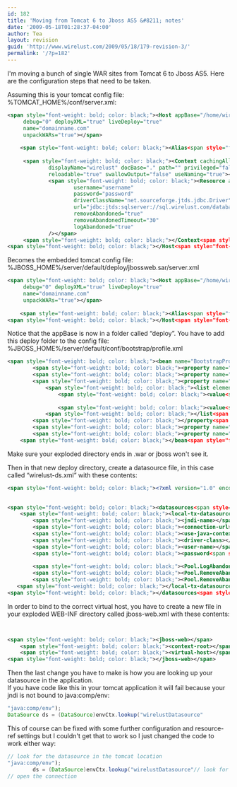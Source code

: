 ```yaml
---
id: 182
title: 'Moving from Tomcat 6 to Jboss AS5 &#8211; notes'
date: '2009-05-18T01:28:37-04:00'
author: Tea
layout: revision
guid: 'http://www.wirelust.com/2009/05/18/179-revision-3/'
permalink: '/?p=182'
---
```


I'm moving a bunch of single WAR sites from Tomcat 6 to Jboss AS5. Here are the configuration steps that need to be taken.

Assuming this is your tomcat config file:  
%TOMCAT\_HOME%/conf/server.xml:

```xml
<span style="font-weight: bold; color: black;"><Host appBase="/home/wirelust/wirelust.com" autoDeploy="false"
     debug="0" deployXML="true" liveDeploy="true"
     name="domainname.com"
     unpackWARs="true"></span>
 
    <span style="font-weight: bold; color: black;"><Alias<span style="font-weight: bold; color: black;">></span></span>www.wirelust.com<span style="font-weight: bold; color: black;"></Alias<span style="font-weight: bold; color: black;">></span></span>
 
     <span style="font-weight: bold; color: black;"><Context cachingAllowed="true" cookies="true" crossContext="true" debug="0"
             displayName="wirelust" docBase="." path="" privileged="false"
             reloadable="true" swallowOutput="false" useNaming="true"></span>
             <span style="font-weight: bold; color: black;"><Resource auth="SERVLET" name="wirelustDatasource" scope="Shareable" type="javax.sql.DataSource"
                     username="username"
                     password="password"
                     driverClassName="net.sourceforge.jtds.jdbc.Driver"
                     url="jdbc:jtds:sqlserver://sql.wirelust.com/database"
                     removeAbandoned="true"
                     removeAbandonedTimeout="30"
                     logAbandoned="true"
             /></span>
     <span style="font-weight: bold; color: black;"></Context<span style="font-weight: bold; color: black;">></span></span>
<span style="font-weight: bold; color: black;"></Host<span style="font-weight: bold; color: black;">></span></span>
```

Becomes the embedded tomcat config file:  
%JBOSS\_HOME%/server/default/deploy/jbossweb.sar/server.xml

```xml
<span style="font-weight: bold; color: black;"><Host appBase="/home/wirelust/deploy/wirelust.com.war" autoDeploy="false"
     debug="0" deployXML="true" liveDeploy="true"
     name="domainname.com"
     unpackWARs="true"></span>
 
    <span style="font-weight: bold; color: black;"><Alias<span style="font-weight: bold; color: black;">></span></span>www.wirelust.com<span style="font-weight: bold; color: black;"></Alias<span style="font-weight: bold; color: black;">></span></span>
<span style="font-weight: bold; color: black;"></Host<span style="font-weight: bold; color: black;">></span></span>
```

Notice that the appBase is now in a folder called “deploy”. You have to add this deploy folder to the config file:  
%JBOSS\_HOME%/server/default/conf/bootstrap/profile.xml

```xml
<span style="font-weight: bold; color: black;"><bean name="BootstrapProfileFactory" class="org.jboss.system.server.profileservice.repository.StaticProfileFactory"></span>
        <span style="font-weight: bold; color: black;"><property name="bootstrapURI"></span>${jboss.server.home.url}conf/jboss-service.xml<span style="font-weight: bold; color: black;"></property<span style="font-weight: bold; color: black;">></span></span>
        <span style="font-weight: bold; color: black;"><property name="deployersURI"></span>${jboss.server.home.url}deployers<span style="font-weight: bold; color: black;"></property<span style="font-weight: bold; color: black;">></span></span>
        <span style="font-weight: bold; color: black;"><property name="applicationURIs"></span>
            <span style="font-weight: bold; color: black;"><list elementClass="java.net.URI"></span>
                <span style="font-weight: bold; color: black;"><value<span style="font-weight: bold; color: black;">></span></span>${jboss.server.home.url}deploy<span style="font-weight: bold; color: black;"></value<span style="font-weight: bold; color: black;">></span></span>
 
                <span style="font-weight: bold; color: black;"><value<span style="font-weight: bold; color: black;">></span></span>file:/home/wirelust/deploy<span style="font-weight: bold; color: black;"></value<span style="font-weight: bold; color: black;">></span></span>
            <span style="font-weight: bold; color: black;"></list<span style="font-weight: bold; color: black;">></span></span>
        <span style="font-weight: bold; color: black;"></property<span style="font-weight: bold; color: black;">></span></span>
        <span style="font-weight: bold; color: black;"><property name="attachmentStoreRoot"></span>${jboss.server.data.dir}/attachments<span style="font-weight: bold; color: black;"></property<span style="font-weight: bold; color: black;">></span></span>
        <span style="font-weight: bold; color: black;"><property name="profileFactory"></span><span style="font-weight: bold; color: black;"><inject bean="ProfileFactory" /></span><span style="font-weight: bold; color: black;"></property<span style="font-weight: bold; color: black;">></span></span>
    <span style="font-weight: bold; color: black;"></bean<span style="font-weight: bold; color: black;">></span></span>
```

Make sure your exploded directory ends in .war or jboss won't see it.

Then in that new deploy directory, create a datasource file, in this case called “wirelust-ds.xml” with these contents:

```xml
<span style="font-weight: bold; color: black;"><?xml version="1.0" encoding="UTF-8"?></span>
 

<span style="font-weight: bold; color: black;"><datasources<span style="font-weight: bold; color: black;">></span></span>
    <span style="font-weight: bold; color: black;"><local-tx-datasource></span>
        <span style="font-weight: bold; color: black;"><jndi-name></span>wirelustDatasource<span style="font-weight: bold; color: black;"></jndi-name></span>
        <span style="font-weight: bold; color: black;"><connection-url></span>jdbc:jtds:sqlserver://sql.wirelust.com/wirelust<span style="font-weight: bold; color: black;"></connection-url></span>
        <span style="font-weight: bold; color: black;"><use-java-context></span>false<span style="font-weight: bold; color: black;"></use-java-context></span>
        <span style="font-weight: bold; color: black;"><driver-class></span>net.sourceforge.jtds.jdbc.Driver<span style="font-weight: bold; color: black;"></driver-class></span>
        <span style="font-weight: bold; color: black;"><user-name></span>username<span style="font-weight: bold; color: black;"></user-name></span>
        <span style="font-weight: bold; color: black;"><password<span style="font-weight: bold; color: black;">></span></span>password<span style="font-weight: bold; color: black;"></password<span style="font-weight: bold; color: black;">></span></span>
 
        <span style="font-weight: bold; color: black;"><Pool.LogAbandoned></span>false<span style="font-weight: bold; color: black;"></Pool.LogAbandoned></span>
        <span style="font-weight: bold; color: black;"><Pool.RemoveAbandoned></span>false<span style="font-weight: bold; color: black;"></Pool.RemoveAbandoned></span>
        <span style="font-weight: bold; color: black;"><Pool.RemoveAbandonedTimeout></span>50000<span style="font-weight: bold; color: black;"></Pool.RemoveAbandonedTimeout></span>
   <span style="font-weight: bold; color: black;"></local-tx-datasource></span>
<span style="font-weight: bold; color: black;"></datasources<span style="font-weight: bold; color: black;">></span></span>
```

In order to bind to the correct virtual host, you have to create a new file in your exploded WEB-INF directory called jboss-web.xml with these contents:

```xml

 
<span style="font-weight: bold; color: black;"><jboss-web></span>  
    <span style="font-weight: bold; color: black;"><context-root></span>/<span style="font-weight: bold; color: black;"></context-root></span>  
    <span style="font-weight: bold; color: black;"><virtual-host></span>wirelust.com<span style="font-weight: bold; color: black;"></virtual-host></span>
<span style="font-weight: bold; color: black;"></jboss-web></span>
```

Then the last change you have to make is how you are looking up your datasource in the application.  
If you have code like this in your tomcat application it will fail because your jndi is not bound to java:comp/env:

```java
"java:comp/env");
DataSource ds = (DataSource)envCtx.lookup("wirelustDatasource"
```

This of course can be fixed with some further configuration and resource-ref settings but I couldn't get that to work so I just changed the code to work either way:

```java
// look for the datasource in the tomcat location
"java:comp/env");
		ds = (DataSource)envCtx.lookup("wirelustDatasource"// look for it in the jboss location
// open the connection
 
```